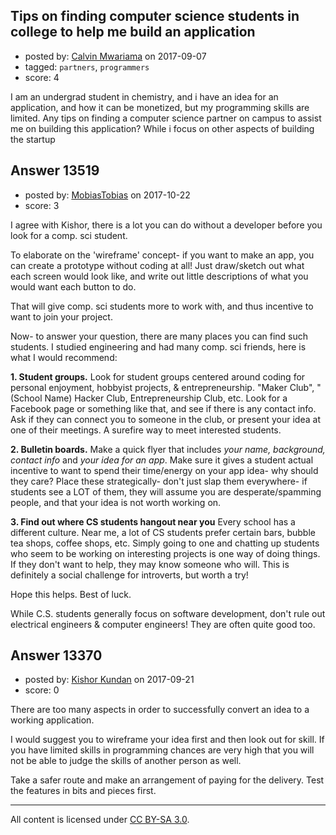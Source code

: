 ## Tips on finding computer science students in college to help me build an application

- posted by: [Calvin Mwariama](https://stackexchange.com/users/10521432/calvin-mwariama) on 2017-09-07
- tagged: `partners`, `programmers`
- score: 4

I am an undergrad student in chemistry, and i have an idea for an application, and how it can be monetized, but my programming skills are limited. Any tips on finding a computer science partner on campus to assist me on building this application? While i focus on other aspects of building the startup


## Answer 13519

- posted by: [MobiasTobias](https://stackexchange.com/users/12054501/mobiastobias) on 2017-10-22
- score: 3

I agree with Kishor, there is a lot you can do without a developer before you look for a comp. sci student. 

To elaborate on the 'wireframe' concept- if you want to make an app, you can create a prototype without coding at all! Just draw/sketch out what each screen would look like, and write out little descriptions of what you would want each button to do. 

That will give comp. sci students more to work with, and thus incentive to want to join your project.

Now- to answer your question, there are many places you can find such students. I studied engineering and had many comp. sci friends, here is what I would recommend:

**1. Student groups.** 
Look for student groups centered around coding for personal enjoyment, hobbyist projects, & entrepreneurship. "Maker Club", "(School Name) Hacker Club, Entrepreneurship Club, etc. Look for a Facebook page or something like that, and see if there is any contact info. Ask if they can connect you to someone in the club, or present your idea at one of their meetings. A surefire way to meet interested students.

**2. Bulletin boards.**
Make a quick flyer that includes *your name, background, contact info* and *your idea for an app*. Make sure it gives a student actual incentive to want to spend their time/energy on your app idea- why should they care? Place these strategically- don't just slap them everywhere- if students see a LOT of them, they will assume you are desperate/spamming people, and that your idea is not worth working on. 

**3. Find out where CS students hangout near you**
Every school has a different culture. Near me, a lot of CS students prefer certain bars, bubble tea shops, coffee shops, etc. Simply going to one and chatting up students who seem to be working on interesting projects is one way of doing things. If they don't want to help, they may know someone who will. This is definitely a social challenge for introverts, but worth a try!

Hope this helps. Best of luck. 

While C.S. students generally focus on software development, don't rule out electrical engineers & computer engineers! They are often quite good too. 


## Answer 13370

- posted by: [Kishor Kundan](https://stackexchange.com/users/1220393/kishor-kundan) on 2017-09-21
- score: 0

There are too many aspects in order to successfully convert an idea to a working application. 

I would suggest you to wireframe your idea first and then look out for skill. If you have limited skills in programming chances are very high that you will not be able to judge the skills of another person as well. 

Take a safer route and make an arrangement of paying for the delivery. Test the features in bits and pieces first. 



---

All content is licensed under [CC BY-SA 3.0](https://creativecommons.org/licenses/by-sa/3.0/).
